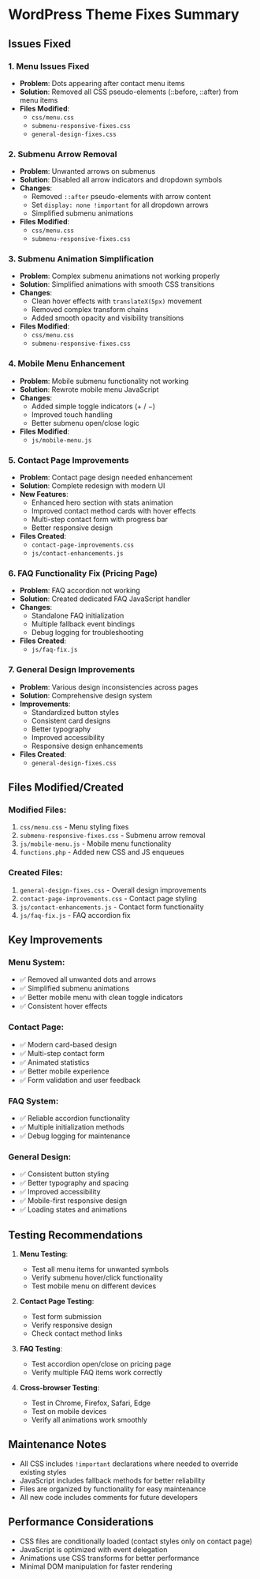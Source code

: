 # WordPress Theme Fixes Summary

## Issues Fixed

### 1. Menu Issues Fixed
- **Problem**: Dots appearing after contact menu items
- **Solution**: Removed all CSS pseudo-elements (::before, ::after) from menu items
- **Files Modified**: 
  - `css/menu.css`
  - `submenu-responsive-fixes.css`
  - `general-design-fixes.css`

### 2. Submenu Arrow Removal
- **Problem**: Unwanted arrows on submenus
- **Solution**: Disabled all arrow indicators and dropdown symbols
- **Changes**:
  - Removed `::after` pseudo-elements with arrow content
  - Set `display: none !important` for all dropdown arrows
  - Simplified submenu animations
- **Files Modified**:
  - `css/menu.css`
  - `submenu-responsive-fixes.css`

### 3. Submenu Animation Simplification
- **Problem**: Complex submenu animations not working properly
- **Solution**: Simplified animations with smooth CSS transitions
- **Changes**:
  - Clean hover effects with `translateX(5px)` movement
  - Removed complex transform chains
  - Added smooth opacity and visibility transitions
- **Files Modified**:
  - `css/menu.css`
  - `submenu-responsive-fixes.css`

### 4. Mobile Menu Enhancement
- **Problem**: Mobile submenu functionality not working
- **Solution**: Rewrote mobile menu JavaScript
- **Changes**:
  - Added simple toggle indicators (+ / −)
  - Improved touch handling
  - Better submenu open/close logic
- **Files Modified**:
  - `js/mobile-menu.js`

### 5. Contact Page Improvements
- **Problem**: Contact page design needed enhancement
- **Solution**: Complete redesign with modern UI
- **New Features**:
  - Enhanced hero section with stats animation
  - Improved contact method cards with hover effects
  - Multi-step contact form with progress bar
  - Better responsive design
- **Files Created**:
  - `contact-page-improvements.css`
  - `js/contact-enhancements.js`

### 6. FAQ Functionality Fix (Pricing Page)
- **Problem**: FAQ accordion not working
- **Solution**: Created dedicated FAQ JavaScript handler
- **Changes**:
  - Standalone FAQ initialization
  - Multiple fallback event bindings
  - Debug logging for troubleshooting
- **Files Created**:
  - `js/faq-fix.js`

### 7. General Design Improvements
- **Problem**: Various design inconsistencies across pages
- **Solution**: Comprehensive design system
- **Improvements**:
  - Standardized button styles
  - Consistent card designs
  - Better typography
  - Improved accessibility
  - Responsive design enhancements
- **Files Created**:
  - `general-design-fixes.css`

## Files Modified/Created

### Modified Files:
1. `css/menu.css` - Menu styling fixes
2. `submenu-responsive-fixes.css` - Submenu arrow removal
3. `js/mobile-menu.js` - Mobile menu functionality
4. `functions.php` - Added new CSS and JS enqueues

### Created Files:
1. `general-design-fixes.css` - Overall design improvements
2. `contact-page-improvements.css` - Contact page styling
3. `js/contact-enhancements.js` - Contact form functionality
4. `js/faq-fix.js` - FAQ accordion fix

## Key Improvements

### Menu System:
- ✅ Removed all unwanted dots and arrows
- ✅ Simplified submenu animations
- ✅ Better mobile menu with clean toggle indicators
- ✅ Consistent hover effects

### Contact Page:
- ✅ Modern card-based design
- ✅ Multi-step contact form
- ✅ Animated statistics
- ✅ Better mobile experience
- ✅ Form validation and user feedback

### FAQ System:
- ✅ Reliable accordion functionality
- ✅ Multiple initialization methods
- ✅ Debug logging for maintenance

### General Design:
- ✅ Consistent button styling
- ✅ Better typography and spacing
- ✅ Improved accessibility
- ✅ Mobile-first responsive design
- ✅ Loading states and animations

## Testing Recommendations

1. **Menu Testing**:
   - Test all menu items for unwanted symbols
   - Verify submenu hover/click functionality
   - Test mobile menu on different devices

2. **Contact Page Testing**:
   - Test form submission
   - Verify responsive design
   - Check contact method links

3. **FAQ Testing**:
   - Test accordion open/close on pricing page
   - Verify multiple FAQ items work correctly

4. **Cross-browser Testing**:
   - Test in Chrome, Firefox, Safari, Edge
   - Test on mobile devices
   - Verify all animations work smoothly

## Maintenance Notes

- All CSS includes `!important` declarations where needed to override existing styles
- JavaScript includes fallback methods for better reliability
- Files are organized by functionality for easy maintenance
- All new code includes comments for future developers

## Performance Considerations

- CSS files are conditionally loaded (contact styles only on contact page)
- JavaScript is optimized with event delegation
- Animations use CSS transforms for better performance
- Minimal DOM manipulation for faster rendering
